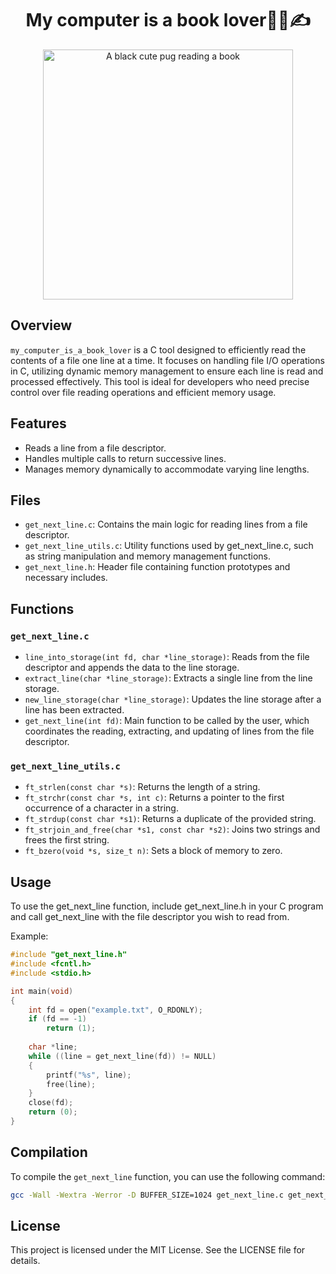 <div align="center">
	<h1>My computer is a book lover📄🧐✍️</h1>
    <img src="https://github.com/user-attachments/assets/b268e4fb-4c9d-4dcf-b0ac-f86ef159f705" width="400" alt="A black cute pug reading a book">
</div>

## Overview
`my_computer_is_a_book_lover` is a C tool designed to efficiently read the contents of a file one line at a time. It focuses on handling file I/O operations in C, utilizing dynamic memory management to ensure each line is read and processed effectively. This tool is ideal for developers who need precise control over file reading operations and efficient memory usage.
## Features
- Reads a line from a file descriptor.
- Handles multiple calls to return successive lines.
- Manages memory dynamically to accommodate varying line lengths.
## Files
- `get_next_line.c`: Contains the main logic for reading lines from a file descriptor.
- `get_next_line_utils.c`: Utility functions used by get_next_line.c, such as string manipulation and memory management functions.
- `get_next_line.h`: Header file containing function prototypes and necessary includes.
## Functions
### `get_next_line.c`
- `line_into_storage(int fd, char *line_storage)`: Reads from the file descriptor and appends the data to the line storage.
- `extract_line(char *line_storage)`: Extracts a single line from the line storage.
- `new_line_storage(char *line_storage)`: Updates the line storage after a line has been extracted.
- `get_next_line(int fd)`: Main function to be called by the user, which coordinates the reading, extracting, and updating of lines from the file descriptor.
### `get_next_line_utils.c`
- `ft_strlen(const char *s)`: Returns the length of a string.
- `ft_strchr(const char *s, int c)`: Returns a pointer to the first occurrence of a character in a string.
- `ft_strdup(const char *s1)`: Returns a duplicate of the provided string.
- `ft_strjoin_and_free(char *s1, const char *s2)`: Joins two strings and frees the first string.
- `ft_bzero(void *s, size_t n)`: Sets a block of memory to zero.
## Usage
To use the get_next_line function, include get_next_line.h in your C program and call get_next_line with the file descriptor you wish to read from.

Example:
```c
#include "get_next_line.h"
#include <fcntl.h>
#include <stdio.h>

int main(void)
{
    int fd = open("example.txt", O_RDONLY);
    if (fd == -1)
        return (1);
    
    char *line;
    while ((line = get_next_line(fd)) != NULL)
    {
        printf("%s", line);
        free(line);
    }
    close(fd);
    return (0);
}
```
## Compilation
To compile the `get_next_line` function, you can use the following command:
```sh
gcc -Wall -Wextra -Werror -D BUFFER_SIZE=1024 get_next_line.c get_next_line_utils.c -o get_next_line
```
## License
This project is licensed under the MIT License. See the LICENSE file for details.

